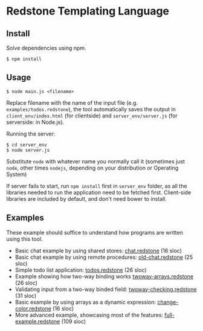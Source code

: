 # Redstone Templating Language

## Install

Solve dependencies using npm.

```
$ npm install
```

## Usage

```
$ node main.js <filename>
```

Replace filename with the name of the input file (e.g. `examples/todos.redstone`), the tool automatically saves the output in `client_env/index.html` (for clientside) and `server_env/server.js` (for serverside: in Node.js).

Running the server:

```
$ cd server_env
$ node server.js
```

Substitute `node` with whatever name you normally call it (sometimes just `node`, other times `nodejs`, depending on your distribution or Operating System)

If server fails to start, run `npm install` first in `server_env` folder, as all the libraries needed to run the application need to be fetched first. Client-side libraries are included by default, and don't need bower to install.

## Examples

These example should suffice to understand how programs are written using this tool.

- Basic chat example by using shared stores: [chat.redstone](https://github.com/Bjarno/redstone/blob/master/examples/chat.redstone) (16 sloc)
- Basic chat example by using remote procedures: [old-chat.redstone](https://github.com/Bjarno/redstone/blob/master/examples/old-chat.redstone) (25 sloc)
- Simple todo list application: [todos.redstone](https://github.com/Bjarno/redstone/blob/master/examples/todos.redstone) (26 sloc)
- Example showing how two-way binding works [twoway-arrays.redstone](https://github.com/Bjarno/redstone/blob/master/examples/twoway-arrays.redstone) (26 sloc)
- Validating input from a two-way binded field: [twoway-checking.redstone](https://github.com/Bjarno/redstone/blob/master/examples/twoway-checking.redstone) (31 sloc)
- Basic example by using arrays as a dynamic expression: [change-color.redstone](https://github.com/Bjarno/redstone/blob/master/examples/change-color.redstone) (16 sloc)
- More advanced example, showcasing most of the features: [full-example.redstone](https://github.com/Bjarno/redstone/blob/master/examples/full-example.redstone) (109 sloc)